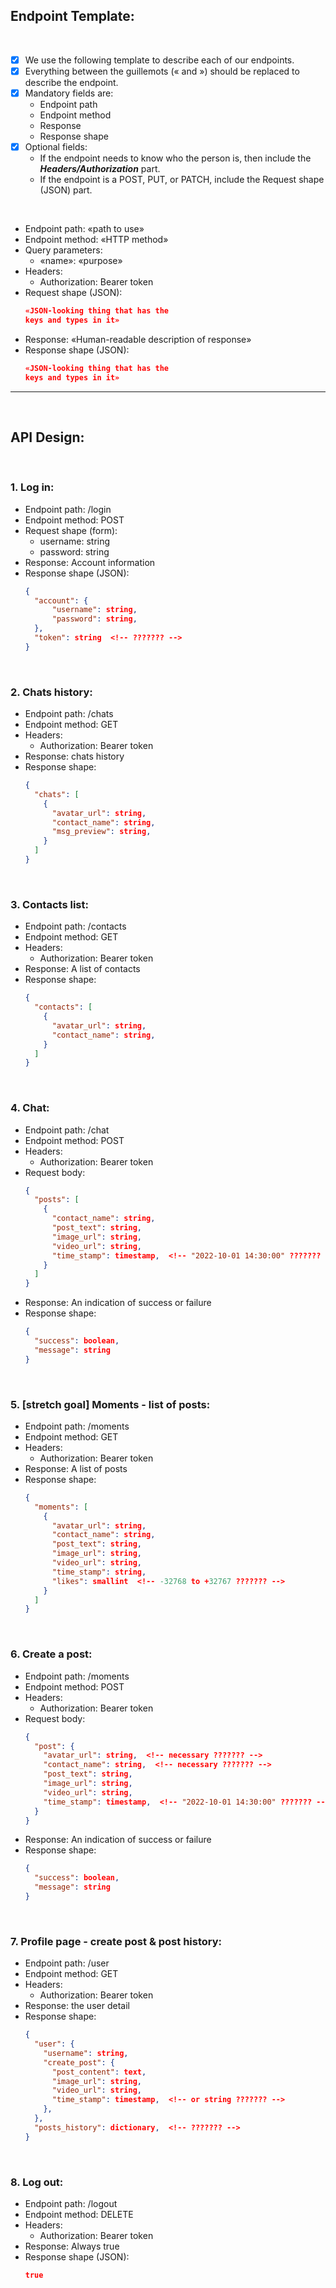 ## Endpoint Template:

<br>

- [x] We use the following template to describe each of our endpoints.
- [x] Everything between the guillemots (« and ») should be replaced to describe the endpoint.
- [x] Mandatory fields are:
  - Endpoint path
  - Endpoint method
  - Response
  - Response shape
- [x] Optional fields:
  - If the endpoint needs to know who the person is, then include the **_Headers/Authorization_** part.
  - If the endpoint is a POST, PUT, or PATCH, include the Request shape (JSON) part.

<br>

- Endpoint path: «path to use»
- Endpoint method: «HTTP method»
- Query parameters:
  - «name»: «purpose»
- Headers:
  - Authorization: Bearer token
- Request shape (JSON):
  ```json
  «JSON-looking thing that has the
  keys and types in it»
  ```
- Response: «Human-readable description
  of response»
- Response shape (JSON):
  ```json
  «JSON-looking thing that has the
  keys and types in it»
  ```

---

<br>

## API Design:

<br>

### 1. Log in:

- Endpoint path: /login
- Endpoint method: POST
- Request shape (form):
  - username: string
  - password: string
- Response: Account information
- Response shape (JSON):
  ```json
  {
    "account": {
        "username": string,
        "password": string,
    },
    "token": string  <!-- ??????? -->
  }
  ```

<br>

### 2. Chats history:

- Endpoint path: /chats
- Endpoint method: GET
- Headers:
  - Authorization: Bearer token
- Response: chats history
- Response shape:
  ```json
  {
    "chats": [
      {
        "avatar_url": string,
        "contact_name": string,
        "msg_preview": string,
      }
    ]
  }
  ```

<br>

### 3. Contacts list:

- Endpoint path: /contacts
- Endpoint method: GET
- Headers:
  - Authorization: Bearer token
- Response: A list of contacts
- Response shape:
  ```json
  {
    "contacts": [
      {
        "avatar_url": string,
        "contact_name": string,
      }
    ]
  }
  ```

<br>

### 4. Chat:

- Endpoint path: /chat
- Endpoint method: POST
- Headers:
  - Authorization: Bearer token
- Request body:
  ```json
  {
    "posts": [
      {
        "contact_name": string,
        "post_text": string,
        "image_url": string,
        "video_url": string,
        "time_stamp": timestamp,  <!-- "2022-10-01 14:30:00" ??????? -->
      }
    ]
  }
  ```
- Response: An indication of success or failure
- Response shape:
  ```json
  {
    "success": boolean,
    "message": string
  }
  ```

<br>

### 5. [stretch goal] Moments - list of posts:

- Endpoint path: /moments
- Endpoint method: GET
- Headers:
  - Authorization: Bearer token
- Response: A list of posts
- Response shape:
  ```json
  {
    "moments": [
      {
        "avatar_url": string,
        "contact_name": string,
        "post_text": string,
        "image_url": string,
        "video_url": string,
        "time_stamp": string,
        "likes": smallint  <!-- -32768 to +32767 ??????? -->
      }
    ]
  }
  ```

<br>

### 6. Create a post:

- Endpoint path: /moments
- Endpoint method: POST
- Headers:
  - Authorization: Bearer token
- Request body:
  ```json
  {
    "post": {
      "avatar_url": string,  <!-- necessary ??????? -->
      "contact_name": string,  <!-- necessary ??????? -->
      "post_text": string,
      "image_url": string,
      "video_url": string,
      "time_stamp": timestamp,  <!-- "2022-10-01 14:30:00" ??????? -->
    }
  }
  ```
- Response: An indication of success or failure
- Response shape:
  ```json
  {
    "success": boolean,
    "message": string
  }
  ```
  <br>

### 7. Profile page - create post & post history:

- Endpoint path: /user <!-- ??????? -->
- Endpoint method: GET
- Headers:
  - Authorization: Bearer token
- Response: the user detail
- Response shape:
  ```json
  {
    "user": {
      "username": string,
      "create_post": {
        "post_content": text,
        "image_url": string,
        "video_url": string,
        "time_stamp": timestamp,  <!-- or string ??????? -->
      },
    },
    "posts_history": dictionary,  <!-- ??????? -->
  }
  ```

<br>

### 8. Log out:

- Endpoint path: /logout
- Endpoint method: DELETE
- Headers:
  - Authorization: Bearer token
- Response: Always true
- Response shape (JSON):
  ```json
  true
  ```
